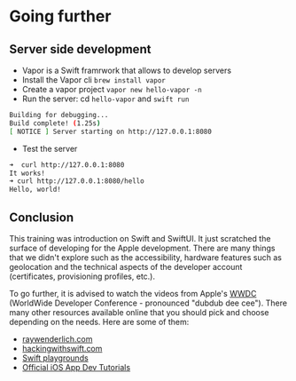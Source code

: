 # Going further

## Server side development

- Vapor is a Swift framrwork that allows to develop servers
- Install the Vapor cli `brew install vapor`
- Create a vapor project `vapor new hello-vapor -n`
- Run the server: cd `hello-vapor` and `swift run`

```sh
Building for debugging...
Build complete! (1.25s)
[ NOTICE ] Server starting on http://127.0.0.1:8080
```
- Test the server

```sh
➜  curl http://127.0.0.1:8080
It works!
➜ curl http://127.0.0.1:8080/hello
Hello, world!
```

## Conclusion

This training was introduction on Swift and SwiftUI.
It just scratched the surface of developing for the Apple development.
There are many things that we didn't explore such as the accessibility, hardware features such as geolocation and the technical aspects of the developer account (certificates, provisioning profiles, etc.).

To go further, it is advised to watch the videos from Apple's [WWDC](https://developer.apple.com/videos/) (WorldWide Developer Conference - pronounced "dubdub dee cee").
There many other resources available online that you should pick and choose depending on the needs.
Here are some of them:

- [raywenderlich.com](https://www.raywenderlich.com/)
- [hackingwithswift.com](https://www.hackingwithswift.com/)
- [Swift playgrounds](https://developer.apple.com/swift-playgrounds/)
- [Official iOS App Dev Tutorials](https://developer.apple.com/tutorials/app-dev-training)